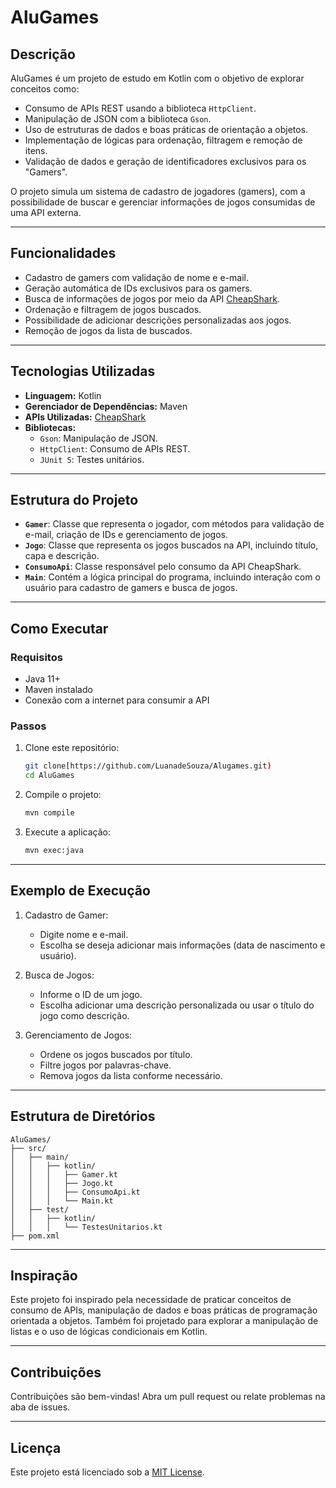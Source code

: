 # AluGames

## Descrição
AluGames é um projeto de estudo em Kotlin com o objetivo de explorar conceitos como:
- Consumo de APIs REST usando a biblioteca `HttpClient`.
- Manipulação de JSON com a biblioteca `Gson`.
- Uso de estruturas de dados e boas práticas de orientação a objetos.
- Implementação de lógicas para ordenação, filtragem e remoção de itens.
- Validação de dados e geração de identificadores exclusivos para os "Gamers".

O projeto simula um sistema de cadastro de jogadores (gamers), com a possibilidade de buscar e gerenciar informações de jogos consumidas de uma API externa.

---

## Funcionalidades

- Cadastro de gamers com validação de nome e e-mail.
- Geração automática de IDs exclusivos para os gamers.
- Busca de informações de jogos por meio da API [CheapShark](https://www.cheapshark.com/api).
- Ordenação e filtragem de jogos buscados.
- Possibilidade de adicionar descrições personalizadas aos jogos.
- Remoção de jogos da lista de buscados.

---

## Tecnologias Utilizadas

- **Linguagem:** Kotlin
- **Gerenciador de Dependências:** Maven
- **APIs Utilizadas:** [CheapShark](https://www.cheapshark.com/api)
- **Bibliotecas:**
  - `Gson`: Manipulação de JSON.
  - `HttpClient`: Consumo de APIs REST.
  - `JUnit 5`: Testes unitários.

---

## Estrutura do Projeto

- **`Gamer`**: Classe que representa o jogador, com métodos para validação de e-mail, criação de IDs e gerenciamento de jogos.
- **`Jogo`**: Classe que representa os jogos buscados na API, incluindo título, capa e descrição.
- **`ConsumoApi`**: Classe responsável pelo consumo da API CheapShark.
- **`Main`**: Contém a lógica principal do programa, incluindo interação com o usuário para cadastro de gamers e busca de jogos.

---

## Como Executar

### Requisitos
- Java 11+
- Maven instalado
- Conexão com a internet para consumir a API

### Passos
1. Clone este repositório:
   ```bash
   git clone[https://github.com/LuanadeSouza/Alugames.git)
   cd AluGames
   ```

2. Compile o projeto:
   ```bash
   mvn compile
   ```

3. Execute a aplicação:
   ```bash
   mvn exec:java
   ```

---

## Exemplo de Execução

1. Cadastro de Gamer:
   - Digite nome e e-mail.
   - Escolha se deseja adicionar mais informações (data de nascimento e usuário).

2. Busca de Jogos:
   - Informe o ID de um jogo.
   - Escolha adicionar uma descrição personalizada ou usar o título do jogo como descrição.

3. Gerenciamento de Jogos:
   - Ordene os jogos buscados por título.
   - Filtre jogos por palavras-chave.
   - Remova jogos da lista conforme necessário.

---

## Estrutura de Diretórios
```
AluGames/
├── src/
│   ├── main/
│   │   ├── kotlin/
│   │   │   ├── Gamer.kt
│   │   │   ├── Jogo.kt
│   │   │   ├── ConsumoApi.kt
│   │   │   └── Main.kt
│   ├── test/
│   │   ├── kotlin/
│   │   │   └── TestesUnitarios.kt
├── pom.xml
```

---

## Inspiração
Este projeto foi inspirado pela necessidade de praticar conceitos de consumo de APIs, manipulação de dados e boas práticas de programação orientada a objetos. Também foi projetado para explorar a manipulação de listas e o uso de lógicas condicionais em Kotlin.

---

## Contribuições
Contribuições são bem-vindas! Abra um pull request ou relate problemas na aba de issues.

---

## Licença
Este projeto está licenciado sob a [MIT License](LICENSE).
